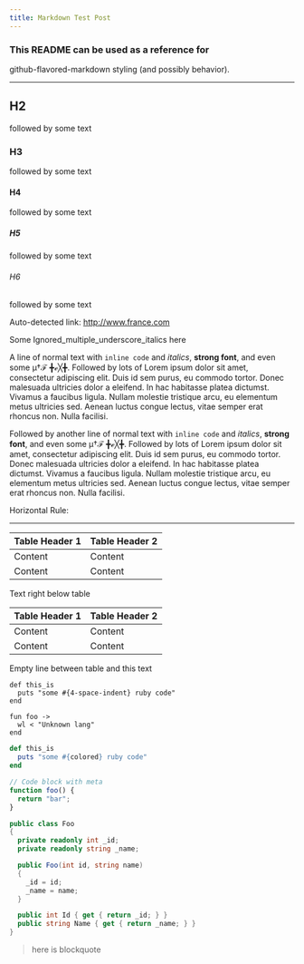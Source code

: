 ```yaml
---
title: Markdown Test Post
---
```

### This README can be used as a reference for
github-flavored-markdown styling (and possibly behavior).

---

## H2
followed by some text

### H3
followed by some text

#### H4
followed by some text

##### H5
followed by some text

###### H6
followed by some text

Auto-detected link: http://www.france.com

Some Ignored_multiple_underscore_italics here

A line of normal text with `inline code` and *italics*, **strong
font**, and even some μ†ℱ ╋ℯ╳╋. Followed by lots of Lorem ipsum dolor
sit amet, consectetur adipiscing elit. Duis id sem purus, eu commodo
tortor. Donec malesuada ultricies dolor a eleifend. In hac habitasse
platea dictumst. Vivamus a faucibus ligula. Nullam molestie tristique
arcu, eu elementum metus ultricies sed. Aenean luctus congue lectus,
  vitae semper erat rhoncus non. Nulla facilisi.

Followed by another line of normal text with `inline code` and
*italics*, **strong font**, and even some μ†ℱ ╋ℯ╳╋. Followed by lots
of Lorem ipsum dolor sit amet, consectetur adipiscing elit. Duis id
sem purus, eu commodo tortor. Donec malesuada ultricies dolor a
eleifend. In hac habitasse platea dictumst. Vivamus a faucibus ligula.
Nullam molestie tristique arcu, eu elementum metus ultricies sed.
Aenean luctus congue lectus, vitae semper erat rhoncus non. Nulla
facilisi.

Horizontal Rule:

------

|Table Header 1|Table Header 2|
|--------------|--------------|
|Content       |Content       |
|Content       |Content       |
Text right below table

|Table Header 1|Table Header 2|
|--------------|--------------|
|Content       |Content       |
|Content       |Content       |

Empty line between table and this text

    def this_is
      puts "some #{4-space-indent} ruby code"
    end

```
fun foo ->
  wl < "Unknown lang"
end
```

```ruby
def this_is
  puts "some #{colored} ruby code"
end
```

```javascript This
// Code block with meta
function foo() {
  return "bar";
}
```

```c# SomeFile.cs
public class Foo
{
  private readonly int _id;
  private readonly string _name;

  public Foo(int id, string name)
  {
    _id = id;
    _name = name;
  }

  public int Id { get { return _id; } }
  public string Name { get { return _name; } }
}
```

> here is blockquote
